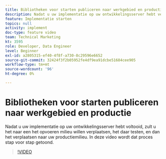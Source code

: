 ```yaml
---
title: Bibliotheken voor starten publiceren naar werkgebied en productie
description: Nadat u uw implementatie op uw ontwikkelingsserver hebt vergrendeld, wilt u deze naar een testomgeving verplaatsen, daar testen en vervolgens naar uw productieomgeving verplaatsen. In deze video wordt dat proces stap voor stap getoond.
feature: Implementatie starten
topics: null
activity: implement
doc-type: feature video
team: Technical Marketing
kt: 3595
role: Developer, Data Engineer
level: Beginner
exl-id: a2805315-ef40-4f8f-a730-8c29596e6652
source-git-commit: 32424f3f2b05952fe4df9ea91dcbe51684cee905
workflow-type: tm+mt
source-wordcount: '96'
ht-degree: 0%

---
```


# Bibliotheken voor starten publiceren naar werkgebied en productie

Nadat u uw implementatie op uw ontwikkelingsserver hebt voltooid, zult u het naar een het opvoeren milieu willen verplaatsen, het daar testen, en dan het verplaatsen naar uw productiemilieu. In deze video wordt dat proces stap voor stap getoond.

>[!VIDEO](https://video.tv.adobe.com/v/28777/?quality=12)
